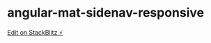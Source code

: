 # angular-mat-sidenav-responsive

[Edit on StackBlitz ⚡️](https://stackblitz.com/edit/angular-mat-sidenav-responsive)